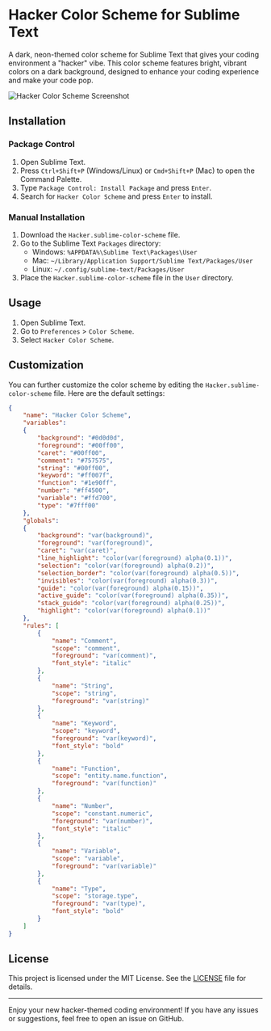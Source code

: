 # Hacker Color Scheme for Sublime Text

A dark, neon-themed color scheme for Sublime Text that gives your coding environment a "hacker" vibe. This color scheme features bright, vibrant colors on a dark background, designed to enhance your coding experience and make your code pop.

![Hacker Color Scheme Screenshot](https://github.com/user-attachments/assets/08d684a2-08f5-438f-bf1c-f78c75a88d0b)


## Installation

### Package Control

1. Open Sublime Text.
2. Press `Ctrl+Shift+P` (Windows/Linux) or `Cmd+Shift+P` (Mac) to open the Command Palette.
3. Type `Package Control: Install Package` and press `Enter`.
4. Search for `Hacker Color Scheme` and press `Enter` to install.

### Manual Installation

1. Download the `Hacker.sublime-color-scheme` file.
2. Go to the Sublime Text `Packages` directory:
    - Windows: `%APPDATA%\Sublime Text\Packages\User`
    - Mac: `~/Library/Application Support/Sublime Text/Packages/User`
    - Linux: `~/.config/sublime-text/Packages/User`
3. Place the `Hacker.sublime-color-scheme` file in the `User` directory.

## Usage

1. Open Sublime Text.
2. Go to `Preferences` > `Color Scheme`.
3. Select `Hacker Color Scheme`.

## Customization

You can further customize the color scheme by editing the `Hacker.sublime-color-scheme` file. Here are the default settings:

```json
{
    "name": "Hacker Color Scheme",
    "variables":
    {
        "background": "#0d0d0d",
        "foreground": "#00ff00",
        "caret": "#00ff00",
        "comment": "#757575",
        "string": "#00ff00",
        "keyword": "#ff007f",
        "function": "#1e90ff",
        "number": "#ff4500",
        "variable": "#ffd700",
        "type": "#7fff00"
    },
    "globals":
    {
        "background": "var(background)",
        "foreground": "var(foreground)",
        "caret": "var(caret)",
        "line_highlight": "color(var(foreground) alpha(0.1))",
        "selection": "color(var(foreground) alpha(0.2))",
        "selection_border": "color(var(foreground) alpha(0.5))",
        "invisibles": "color(var(foreground) alpha(0.3))",
        "guide": "color(var(foreground) alpha(0.15))",
        "active_guide": "color(var(foreground) alpha(0.35))",
        "stack_guide": "color(var(foreground) alpha(0.25))",
        "highlight": "color(var(foreground) alpha(0.1))"
    },
    "rules": [
        {
            "name": "Comment",
            "scope": "comment",
            "foreground": "var(comment)",
            "font_style": "italic"
        },
        {
            "name": "String",
            "scope": "string",
            "foreground": "var(string)"
        },
        {
            "name": "Keyword",
            "scope": "keyword",
            "foreground": "var(keyword)",
            "font_style": "bold"
        },
        {
            "name": "Function",
            "scope": "entity.name.function",
            "foreground": "var(function)"
        },
        {
            "name": "Number",
            "scope": "constant.numeric",
            "foreground": "var(number)",
            "font_style": "italic"
        },
        {
            "name": "Variable",
            "scope": "variable",
            "foreground": "var(variable)"
        },
        {
            "name": "Type",
            "scope": "storage.type",
            "foreground": "var(type)",
            "font_style": "bold"
        }
    ]
}
```

## License

This project is licensed under the MIT License. See the [LICENSE](LICENSE) file for details.

---

Enjoy your new hacker-themed coding environment! If you have any issues or suggestions, feel free to open an issue on GitHub.

```
